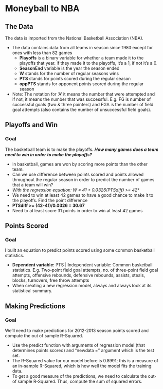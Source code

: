 # Moneyball to NBA #
## The Data ##
The data is imported from the National Basketball Association (NBA). 
-	The data contains data from all teams in season since 1980 except for ones with less than 82 games
    -	**Playoffs** is a binary variable for whether a team made it to the playoffs that year. If they made it to the playoffs, it’s a 1, if not it’s a 0.
    -	**SeasonEnd** variable is the year the season ended
    -	**W** stands for the number of regular seasons wins 
    -	**PTS** stands for points scored during the regular season
    -	**oppPTS** stands for opponent points scored during the regular season 
-	Note: The notation for ‘A’ it means the number that were attempted and if not, it means the number that was successful. E.g. FG is number of successful goals (two & three pointers) and FGA is the number of field goal attempts (also contains the number of unsuccessful field goals). 

## Playoffs and Win ##
### Goal ### 
The basketball team is to make the playoffs. 
**_How many games does a team need to win in order to make the playoffs?_**
-	In basketball, games are won by scoring more points than the other team. 
-	Can we use difference between points scored and points allowed throughout the regular season in order to predict the number of games that a team will win?
-	**With the regression equation: W = 41 + 0.0326*(PTSdiff) >= 42**
-	We need to win at least 42 games to have a good chance to make it to the playoffs. Find the point difference
-	**PTSdiff >= (42-41)/0.0326 = 30.67**
-	Need to at least score 31 points in order to win at least 42 games

## Points Scored ##
### Goal ### 
I built an equation to predict points scored using some common basketball statistics. 
-	**Dependent variable:** PTS | Independent variable: Common basketball statistics. E.g. Two-point field goal attempts, no. of three-point field goal attempts, offensive rebounds, defensive rebounds, assists, steals, blocks, turnovers, free throw attempts
-	When creating a new regression model, always and always look at its statistical summary. 

## Making Predictions ##
### Goal ###
We’ll need to make predictions for 2012-2013 season points scored and compute the out of sample R-Squared. 
-	Use the predict function with arguments of regression model (that determines points scored) and “newdata =” argument which is the test set. 
-	The R-Squared value for our model before is 0.8991; this is a measure of an in-sample R-Squared, which is how well the model fits the training data. 
-	To get a good measure of the predictions, we need to calculate the out-of sample R-Squared. Thus, compute the sum of squared errors. 
